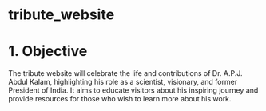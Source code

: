 # tribute_website
<h1> 1. Objective </h1>
The tribute website will celebrate the life and contributions of Dr. A.P.J. Abdul Kalam, highlighting his role as a scientist, visionary, and former President of India. It aims to educate visitors about his inspiring journey and provide resources for those who wish to learn more about his work.
